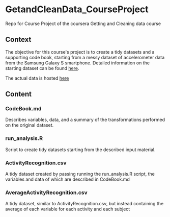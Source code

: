 # GetandCleanData_CourseProject
Repo for Course Project of the coursera Getting and Cleaning data course

## Context 
The objective for this course's project is to create a tidy datasets and a supporting code book, starting from a messy dataset of accelerometer data from the Samsung Galaxy S smartphone. 
Detailed information on the starting dataset can be found [here](http://archive.ics.uci.edu/ml/datasets/Human+Activity+Recognition+Using+Smartphones). 

The actual data is hosted [here](https://d396qusza40orc.cloudfront.net/getdata%2Fprojectfiles%2FUCI%20HAR%20Dataset.zip)


## Content

### CodeBook.md
Describes variables, data, and a summary of the transformations performed on the original dataset. 

### run_analysis.R
Script to create tidy datasets starting from the described input material.

### ActivityRecognition.csv
A tidy dataset created by passing running the run_analysis.R script, the variables and data of which are described in CodeBook.md

### AverageActivityRecognition.csv
A tidy dataset, similar to ActivityRecognition.csv, but instead containing the average of each variable for each activity and each subject
